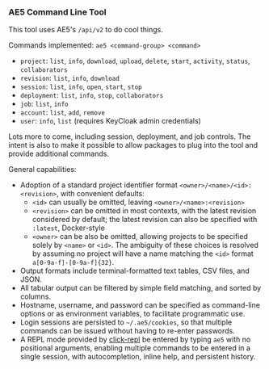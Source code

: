 ### AE5 Command Line Tool

This tool uses AE5's `/api/v2` to do cool things.

Commands implemented: `ae5 <command-group> <command>`

- `project`: `list`, `info`, `download`, `upload`, `delete`, `start`, `activity`, `status`, `collaborators`
- `revision`: `list`, `info`, `download`
- `session`: `list`, `info`, `open`, `start`, `stop`
- `deployment`: `list`, `info`, `stop`, `collaborators`
- `job`: `list`, `info`
- `account`: `list`, `add`, `remove`
- `user`: `info`, `list` (requires KeyCloak admin credentials)

Lots more to come, including session, deployment, and job controls. The intent is also to make it possible to allow packages to plug into the tool and provide additional commands.

General capabilities:

- Adoption of a standard project identifier format `<owner>/<name>/<id>:<revision>`, with convenient defaults:
	- `<id>` can usually be omitted, leaving `<owner>/<name>:<revision>`
	- `<revision>` can be omitted in most contexts, with the latest revision considered by default; the latest revision can also be specified with `:latest`, Docker-style
	- `<owner>` can be also be omitted, allowing projects to be specified solely by `<name>` or `<id>`. The ambiguity of these choices is resolved by assuming no project will have a name matching the `<id>` format `a[0-9a-f]-[0-9a-f]{32}`. 
- Output formats include terminal-formatted text tables, CSV files, and JSON.
- All tabular output can be filtered by simple field matching, and sorted by columns.
- Hostname, username, and password can be specified as command-line options or as environment variables, to facilitate programmatic use.
- Login sessions are persisted to `~/.ae5/cookies`, so that multiple commands can be issued without having to re-enter passwords.
- A REPL mode provided by [click-repl](https://github.com/click-contrib/click-repl) be entered by typing `ae5` with no positional arguments, enabling multiple commands to be entered in a single session, with autocompletion, inline help, and persistent history.
